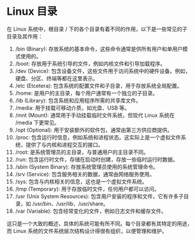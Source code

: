 # Linux 目录

在 Linux 系统中，根目录 / 下的各个目录有着不同的作用，以下是一些常见的子目录及其作用：

1. /bin (Binary): 存放系统的基本命令，这些命令通常是供所有用户和单用户模式使用的。
1. /boot: 存放用于系统引导的文件，例如内核文件和引导加载程序。
1. /dev (Device): 包含设备文件，这些文件用于访问系统中的硬件设备。例如，硬盘、分区、终端等都在这里表示。
1. /etc (Etcetera): 包含系统的配置文件和子目录，用于存放系统全局配置。
1. /home: 是用户的主目录，每个用户通常有一个独立的子目录。
1. /lib (Library): 包含系统和应用程序所需的共享库文件。
1. /media: 用于挂载可移动介质，如光盘、USB 等。
1. /mnt (Mount): 通常用于手动挂载临时文件系统，但现代 Linux 系统在 /media 下更常见。
1. /opt (Optional): 用于安装额外的软件包，通常由第三方供应商提供。
1. /proc: 包含运行时信息，例如系统和进程状态。这实际上是一个虚拟文件系统，提供了与内核和进程交互的接口。
1. /root: 是系统管理员的主目录，与普通用户的主目录不同。
1. /run: 包含运行时文件，存储在启动时创建，存放一些临时运行时数据。
1. /sbin (System Binary): 存放系统管理员使用的系统管理命令。
1. /srv (Service): 包含服务相关的数据，通常由网络服务使用。
1. /sys: 包含与内核相关的信息，这也是一个虚拟文件系统。
1. /tmp (Temporary): 用于存放临时文件，任何用户都可以访问。
1. /usr (Unix System Resources): 包含用户安装的程序和文件，它有许多子目录，如 /usr/bin、/usr/lib、/usr/share。
1. /var (Variable): 包含经常变化的文件，例如日志文件和缓存文件。

这只是一个大致的概述，具体的系统可能有所不同。每个目录都有其特定的用途，而 Linux 系统的文件系统层次结构设计得很有组织，以便管理和维护。
